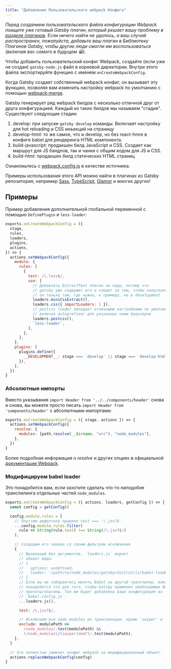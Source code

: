 ```yaml
---
title: "Добавление Пользовательского webpack Конфига"
---
```


_Перед созданием пользовательского файла конфигурации Webpack поищите уже готовый
Gatsby плагин, который решает вашу проблему в 
[разделе плагинов](/docs/plugins/). Если ничего найти не удалось, а ваш случай 
распространен, пожалуйста, добавьте ваш плагин в Библиотеку Плагинов Gatsby, 
чтобы другие люди смогли им воспользоваться (включая вас самого в будущем 😀)._

Чтобы добавить пользовательский конфиг Webpack, создайте (если уже не создан) 
`gatsby-node.js` файл в корневой директории. Внутри этого файла экспортируйте 
функцию с именем `onCreateWebpackConfig`.

Когда Gatsby создает собственный webpack конфиг, он вызывает эту функцию, 
позволяя вам изменить настройку webpack по умолчанию с помощью
[webpack-merge](https://github.com/survivejs/webpack-merge).

Gatsby генерирует ряд webpack билдов с несколько отличной друг от друга конфигурацией. 
Каждый из таких билдов мы называем "стадия". Существуют следующие стадии:

1.  develop: при запуске `gatsby develop` команды. Включает настройку для hot 
    reloading и CSS инъекций на страницу
2.  develop-html: то же самое, что и develop, но без react-hmre в конфиге babel для 
    рендеринга HTML компонента.
3.  build-javascript: продакшен билд JavaScript и CSS. Создает как маршрут для JS бандлов, 
    так и чанки с общим кодом для JS и CSS.
4.  build-html: продакшен билд статических HTML страниц

Ознакомьтесь с 
[webpack.config.js](https://github.com/gatsbyjs/gatsby/blob/master/packages/gatsby/src/utils/webpack.config.js)
в качестве источника.

Примеры использования этого API можно найти в плагинах из Gatsby репозитория, 
например [Sass](/packages/gatsby-plugin-sass/),
[TypeScript](/packages/gatsby-plugin-typescript/),
[Glamor](/packages/gatsby-plugin-glamor/) и многих других!

## Примеры 

Пример добавления дополнительной глобальной переменной с помощью `DefinePlugin` и `less-loader`:

```js:title=gatsby-node.js
exports.onCreateWebpackConfig = ({
  stage,
  rules,
  loaders,
  plugins,
  actions,
}) => {
  actions.setWebpackConfig({
    module: {
      rules: [
        {
          test: /\.less$/,
          use: [
            // Добавлять ExtractText плагин не надо, потому что 
            // gatsby уже содержит его и следит за тем, чтобы запускался
            // он только там, где нужно, к примеру, не в development
            loaders.miniCssExtract(),
            loaders.css({ importLoaders: 1 }),
            // postcss loader обладает отличными настройками по умолчанию,
            // включая autoprefixer для указанных нами браузеров
            loaders.postcss(),
            `less-loader`,
          ],
        },
      ],
    },
    plugins: [
      plugins.define({
        __DEVELOPMENT__: stage === `develop` || stage === `develop-html`,
      }),
    ],
  })
}
```

### Абсолютные импорты

Вместо указывания `import Header from '../../components/header'` снова и снова, вы можете просто писать `import Header from 'components/header'` с абсолютными импортами: 

```js:title=gatsby-node.js
exports.onCreateWebpackConfig = ({ stage, actions }) => {
  actions.setWebpackConfig({
    resolve: {
      modules: [path.resolve(__dirname, "src"), "node_modules"],
    },
  })
}
```

Более подробная информация о _resolve_ и других опциях в официальной [документации Webpack](https://webpack.js.org/concepts/).

### Модифицируем babel loader

Это понадобится вам, если захотите сделать что-то наподобие транспилинга отдельных частей `node_modules`.

```js:title=gatsby-node.js
exports.onCreateWebpackConfig = ({ actions, loaders, getConfig }) => {
  const config = getConfig()

  config.module.rules = [
    // Опустим дефолтное правило test === '\.jsx?$'
    ...config.module.rules.filter(
      rule => String(rule.test) !== String(/\.jsx?$/)
    ),

    // Создадим его заново со своим фильтром исключения 
    {
      // Вызванный без аргументов, `loaders.js` вернет
      // объект вида:
      // {
      //   options: undefined,
      //   loader: '/path/to/node_modules/gatsby/dist/utils/babel-loader.js',
      // }
      // Если вы не собираетесь менять Babel на другой транспилер, вам, вероятно,
      // понадобится это для того, чтобы Gatsby применил необходимые Babel 
      // пресеты/плагины. Так же будет добавлена ваша конфигурация из   
      // `babel.config.js`.
      ...loaders.js(),

      test: /\.jsx?$/,

      // Исключаем все node_modules из транспиляции, кроме 'swiper' и 'dom7'
      exclude: modulePath =>
        /node_modules/.test(modulePath) &&
        !/node_modules\/(swiper|dom7)/.test(modulePath),
    },
  ]

  // Это полностью заменит конфиг webpack на модифицированный объект.
  actions.replaceWebpackConfig(config)
}
```

